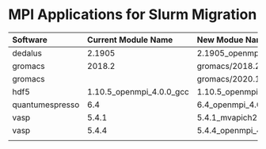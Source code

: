 # MPI Applications for Slurm Migration

| Software | Current Module Name | New Modue Name | Status |
| :--- | :--- | :--- | :--- |
| dedalus | 2.1905 | 2.1905\_openmpi\_4.0.5\_gcc\_10.2\_slurm20 | Completed |
| gromacs | 2018.2 | gromacs/2018.2\_mvapich2\_2.3.4\_gcc\_10.2\_slurm20 | Completed |
| gromacs |  | gromacs/2020.1\_mvapich2\_2.3.4\_gcc\_10.2\_slurm20 | Completed |
| hdf5 | 1.10.5\_openmpi\_4.0.0\_gcc | 1.10.5\_openmpi\_4.0.5\_gcc\_10.2\_slurm20 | Completed |
| quantumespresso | 6.4 | 6.4\_openmpi\_4.0.5\_intel\_slurm20 | Completed |
| vasp | 5.4.1 | 5.4.1\_mvapich2-2.3.4\_intel\_2020.2\_slurm20 | Completed |
| vasp | 5.4.4 | 5.4.4\_openmpi\_4.0.5\_gcc\_10.2\_slurm20 | Completed |
|  |  |  |  |

